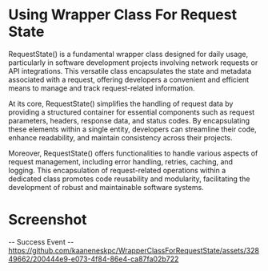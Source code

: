 # Using Wrapper Class For Request State

RequestState() is a fundamental wrapper class designed for daily usage, particularly in software development projects involving network requests or API integrations. This versatile class encapsulates the state and metadata associated with a request, offering developers a convenient and efficient means to manage and track request-related information.

At its core, RequestState() simplifies the handling of request data by providing a structured container for essential components such as request parameters, headers, response data, and status codes. By encapsulating these elements within a single entity, developers can streamline their code, enhance readability, and maintain consistency across their projects.

Moreover, RequestState() offers functionalities to handle various aspects of request management, including error handling, retries, caching, and logging. This encapsulation of request-related operations within a dedicated class promotes code reusability and modularity, facilitating the development of robust and maintainable software systems.

# Screenshot 

-- Success Event --
https://github.com/kaaneneskpc/WrapperClassForRequestState/assets/32849662/200444e9-e073-4f84-86e4-ca87fa02b722



